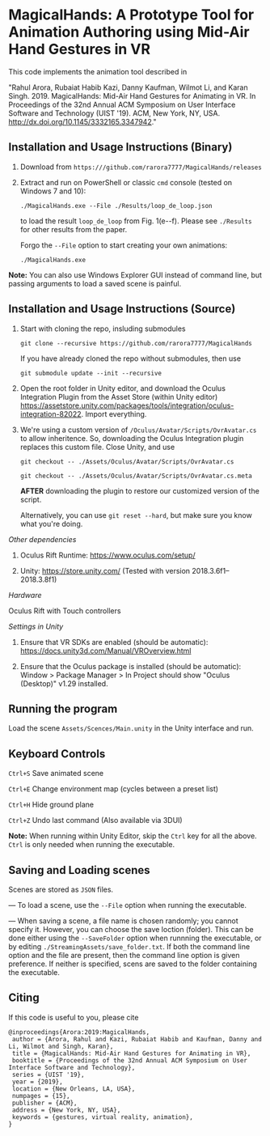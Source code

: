 # MagicalHands: A Prototype Tool for Animation Authoring using Mid-Air Hand Gestures in VR

This code implements the animation tool described in 

"Rahul Arora, Rubaiat Habib Kazi, Danny Kaufman, Wilmot Li, and Karan Singh. 2019. MagicalHands: Mid-Air Hand Gestures for Animating in VR. In Proceedings of the 32nd Annual ACM Symposium on User Interface Software and Technology (UIST '19). ACM, New York, NY, USA. http://dx.doi.org/10.1145/3332165.3347942."

## Installation and Usage Instructions (Binary)
1. Download from `https:///github.com/rarora7777/MagicalHands/releases`
2. Extract and run on PowerShell or classic `cmd` console (tested on Windows 7 and 10):

   `./MagicalHands.exe --File ./Results/loop_de_loop.json`
   
   to load the result `loop_de_loop` from Fig. 1(e--f). Please see `./Results` for other results from the paper.
   
   Forgo the `--File` option to start creating your own animations:
   
   `./MagicalHands.exe`
   
**Note:** You can also use Windows Explorer GUI instead of command line, but passing arguments to load a saved scene is painful.

## Installation and Usage Instructions (Source)
1. Start with cloning the repo, insluding submodules

   `git clone --recursive https://github.com/rarora7777/MagicalHands`

   If you have already cloned the repo without submodules, then use

   `git submodule update --init --recursive`

2. Open the root folder in Unity editor, and download the Oculus Integration Plugin from the Asset Store (within Unity editor)
   https://assetstore.unity.com/packages/tools/integration/oculus-integration-82022. Import everything.

3. We're using a custom version of `/Oculus/Avatar/Scripts/OvrAvatar.cs` to allow inheritence. So, downloading the Oculus    Integration plugin replaces this custom file. Close Unity, and use

   `git checkout -- ./Assets/Oculus/Avatar/Scripts/OvrAvatar.cs`

   `git checkout -- ./Assets/Oculus/Avatar/Scripts/OvrAvatar.cs.meta`

   **AFTER** downloading the plugin to restore our customized version of the script.

   Alternatively, you can use `git reset --hard`, but make sure you know what you're doing.

*Other dependencies*

1. Oculus Rift Runtime: https://www.oculus.com/setup/

2. Unity: https://store.unity.com/ (Tested with version 2018.3.6f1&ndash;2018.3.8f1)

*Hardware*

Oculus Rift with Touch controllers

*Settings in Unity*

1. Ensure that VR SDKs are enabled (should be automatic): https://docs.unity3d.com/Manual/VROverview.html

2. Ensure that the Oculus package is installed (should be automatic): Window > Package Manager > In Project should show "Oculus (Desktop)" v1.29 installed.

<h2>Running the program</h2>

Load the scene `Assets/Scences/Main.unity` in the Unity interface and run.

<h2>Keyboard Controls</h2>

`Ctrl+S` Save animated scene

`Ctrl+E` Change environment map (cycles between a preset list)

`Ctrl+H` Hide ground plane

`Ctrl+Z` Undo last command (Also available via 3DUI)

**Note:** When running within Unity Editor, skip the `Ctrl` key for all the above. `Ctrl` is only needed when running the executable.

## Saving and Loading scenes

Scenes are stored as `JSON` files.

&mdash; To load a scene, use the `--File` option when running the executable.

&mdash; When saving a scene, a file name is chosen randomly; you cannot specify it. However, you can choose the save loction (folder). This can be done either using the `--SaveFolder` option when runnning the executable, or by editing `./StreamingAssets/save_folder.txt`. If both the command line option and the file are present, then the command line option is given preference. If neither is specified, scens are saved to the folder containing the executable.

## Citing
If this code is useful to you, please cite

```
@inproceedings{Arora:2019:MagicalHands,
 author = {Arora, Rahul and Kazi, Rubaiat Habib and Kaufman, Danny and Li, Wilmot and Singh, Karan},
 title = {MagicalHands: Mid-Air Hand Gestures for Animating in VR},
 booktitle = {Proceedings of the 32nd Annual ACM Symposium on User Interface Software and Technology},
 series = {UIST '19},
 year = {2019},
 location = {New Orleans, LA, USA},
 numpages = {15},
 publisher = {ACM},
 address = {New York, NY, USA},
 keywords = {gestures, virtual reality, animation},
} 
```
